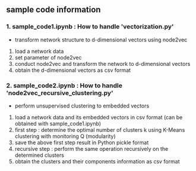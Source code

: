 ## sample code information

### 1. sample_code1.ipynb : How to handle 'vectorization.py'
- transform network structure to d-dimensional vectors using node2vec
1. load a network data
2. set parameter of node2vec
3. conduct node2vec and transform the network to d-dimensional vectors
4. obtain the d-dimensional vectors as csv format

### 2. sample_code2.ipynb : How to handle 'node2vec_recursive_clustering.py'
- perform unsupervised clustering to embedded vectors
1. load a network data and its embedded vectors in csv format (can be obtained with sample_code1.ipynb)
2. first step : determine the optimal number of clusters k using K-Means clustering with monitoring Q (modularity)
3. save the above first step result in Python pickle format
4. recursive step : perform the same operation recursively on the determined clusters
5. obtain the clusters and their components information as csv format
